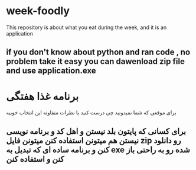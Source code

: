 # week-foodly
This repository is about what you eat during the week, and it is an application
## if you don't know about python and ran code , no problem take it easy you can dawenload zip file and use application.exe

# برنامه غذا هفتگی 
برای موقعی که شما نمیدونید چی درست کنید یا نظرات متفاوته این انتخاب خوبیه
## برای کسانی که پایتون بلد نیستن و اهل کد و برنامه نویسی نیستن هم میتونن استفاده کنن میتونن فایل zip  رو دانلود کنن و برنامه ساده ای که تبدیل به exe شده رو به راحتی باز کنن و استفاده کنن

